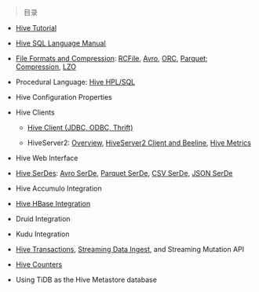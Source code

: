 
> 目录

- [Hive Tutorial](https://github.com/ZGG2016/hive-website/blob/master/User%20Documentation/Hive%20Tutorial.md)

- [Hive SQL Language Manual](https://github.com/ZGG2016/hive-website/blob/master/User%20Documentation/Hive%20SQL%20Language%20Manual/0%E7%9B%AE%E5%BD%95.md)

- [File Formats and Compression](https://github.com/ZGG2016/hive-website/blob/master/User%20Documentation/File%20Formats%20and%20Compression/0%E7%9B%AE%E5%BD%95.md):  [RCFile](https://github.com/ZGG2016/hive-website/blob/master/User%20Documentation/File%20Formats%20and%20Compression/RCFile.md), [Avro](https://github.com/ZGG2016/hive-website/blob/master/User%20Documentation/Hive%20SQL%20Language%20Manual/Avro%20Files.md), [ORC](https://github.com/ZGG2016/hive-website/blob/master/User%20Documentation/Hive%20SQL%20Language%20Manual/ORC%20Files.md), [Parquet](https://github.com/ZGG2016/hive-website/blob/master/User%20Documentation/Hive%20SQL%20Language%20Manual/Parquet.md); [Compression](https://github.com/ZGG2016/hive-website/blob/master/User%20Documentation/Hive%20SQL%20Language%20Manual/Compressed%20Data%20Storage.md), [LZO](https://github.com/ZGG2016/hive-website/blob/master/User%20Documentation/Hive%20SQL%20Language%20Manual/LZO%20Compression.md)

- Procedural Language:  [Hive HPL/SQL](https://github.com/ZGG2016/hive-website/blob/master/User%20Documentation/Hive%20SQL%20Language%20Manual/Hive%20HPL-SQL.md)

- Hive Configuration Properties

- Hive Clients

	- [Hive Client (JDBC, ODBC, Thrift)](https://github.com/ZGG2016/hive-website/blob/master/User%20Documentation/Hive%20Clients/Hive%20Client%20(JDBC%2C%20ODBC%2C%20Thrift).md)

	- HiveServer2:  [Overview](https://github.com/ZGG2016/hive-website/blob/master/User%20Documentation/Hive%20Clients/HiveServer2%20Overview.md), [HiveServer2 Client and Beeline](https://github.com/ZGG2016/hive-website/blob/master/User%20Documentation/Hive%20Clients/HiveServer2%20Clients.md), [Hive Metrics](https://github.com/ZGG2016/hive-website/blob/master/User%20Documentation/Hive%20Clients/Hive%20Metrics.md)

- Hive Web Interface

- [Hive SerDes](https://github.com/ZGG2016/hive-website/blob/master/User%20Documentation/Hive%20SerDes.md):  [Avro SerDe](https://github.com/ZGG2016/hive-website/blob/master/User%20Documentation/Avro%20SerDe.md), [Parquet SerDe](https://github.com/ZGG2016/hive-website/blob/master/User%20Documentation/Parquet%20SerDe.md), [CSV SerDe](https://github.com/ZGG2016/hive-website/blob/master/User%20Documentation/CSV%20SerDe.md), [JSON SerDe](https://github.com/ZGG2016/hive-website/blob/master/User%20Documentation/Hive%20SQL%20Language%20Manual/DDL%20Statements.md)   

- Hive Accumulo Integration

- [Hive HBase Integration](https://github.com/ZGG2016/hive-website/blob/master/User%20Documentation/Hive%20HBase%20Integration.md)

- Druid Integration

- Kudu Integration

- [Hive Transactions](https://github.com/ZGG2016/hive-website/blob/master/User%20Documentation/Hive%20Transactions.md), [Streaming Data Ingest](https://github.com/ZGG2016/hive/blob/master/%E5%AE%98%E6%96%B9%E6%96%87%E6%A1%A3%E8%AF%91%E6%96%87/User%20Documentation/Streaming%20Data%20Ingest.md), and Streaming Mutation API

- [Hive Counters](https://github.com/ZGG2016/hive-website/blob/master/User%20Documentation/Hive%20Counters.md)

- Using TiDB as the Hive Metastore database